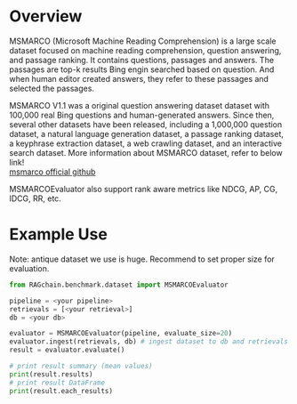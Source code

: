 # Overview

MSMARCO (Microsoft Machine Reading Comprehension) is a large scale dataset focused on machine reading comprehension, question answering, and passage ranking.
It contains questions, passages and answers.
The passages are top-k results Bing engin searched based on question. And when human editor created answers, they refer to these passages and selected the passages.

MSMARCO V1.1 was a original question answering dataset dataset with 100,000 real Bing questions and human-generated answers.
Since then, several other datasets have been released, including a 1,000,000 question dataset,
a natural language generation dataset, a passage ranking dataset, a keyphrase extraction dataset, a web crawling dataset, and an interactive search dataset.
More information about MSMARCO dataset, refer to below link! <br>
[msmarco official github](https://github.com/microsoft/MSMARCO-Question-Answering)

MSMARCOEvaluator also support rank aware metrics like NDCG, AP, CG, IDCG, RR, etc.


# Example Use
Note: antique dataset we use is huge. Recommend to set proper size for evaluation.

```Python
from RAGchain.benchmark.dataset import MSMARCOEvaluator

pipeline = <your pipeline>
retrievals = [<your retrieval>]
db = <your db>

evaluator = MSMARCOEvaluator(pipeline, evaluate_size=20)
evaluator.ingest(retrievals, db) # ingest dataset to db and retrievals
result = evaluator.evaluate()

# print result summary (mean values)
print(result.results)
# print result DataFrame
print(result.each_results)
```
